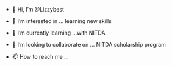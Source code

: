 - 👋 Hi, I’m @Lizzybest

- 👀 I’m interested in ... learning new skills
- 🌱 I’m currently learning ...with NITDA
- 💞️ I’m looking to collaborate on ... NITDA scholarship program
- 📫 How to reach me ...

<!---
Lizzybest/Lizzybest is a ✨ special ✨ repository because its `README.md` (this file) appears on your GitHub profile.
You can click the Preview link to take a look at your changes.
--->

